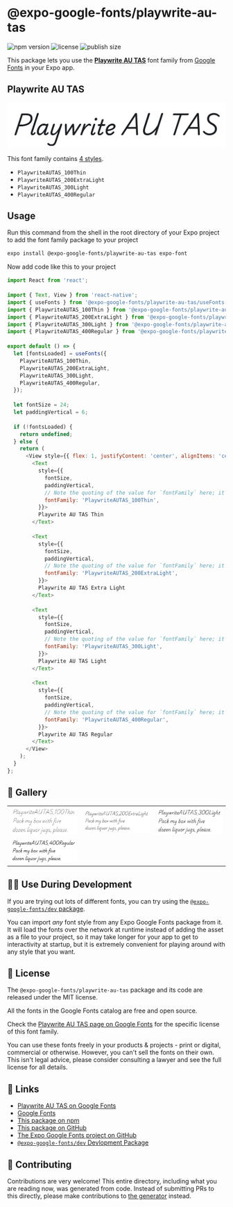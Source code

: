 # @expo-google-fonts/playwrite-au-tas

![npm version](https://flat.badgen.net/npm/v/@expo-google-fonts/playwrite-au-tas)
![license](https://flat.badgen.net/github/license/expo/google-fonts)
![publish size](https://flat.badgen.net/packagephobia/install/@expo-google-fonts/playwrite-au-tas)

This package lets you use the [**Playwrite AU TAS**](https://fonts.google.com/specimen/Playwrite+AU+TAS) font family from [Google Fonts](https://fonts.google.com/) in your Expo app.

## Playwrite AU TAS

![Playwrite AU TAS](./font-family.png)

This font family contains [4 styles](#-gallery).

- `PlaywriteAUTAS_100Thin`
- `PlaywriteAUTAS_200ExtraLight`
- `PlaywriteAUTAS_300Light`
- `PlaywriteAUTAS_400Regular`

## Usage

Run this command from the shell in the root directory of your Expo project to add the font family package to your project
```sh
expo install @expo-google-fonts/playwrite-au-tas expo-font
```

Now add code like this to your project
```js
import React from 'react';

import { Text, View } from 'react-native';
import { useFonts } from '@expo-google-fonts/playwrite-au-tas/useFonts';
import { PlaywriteAUTAS_100Thin } from '@expo-google-fonts/playwrite-au-tas/100Thin';
import { PlaywriteAUTAS_200ExtraLight } from '@expo-google-fonts/playwrite-au-tas/200ExtraLight';
import { PlaywriteAUTAS_300Light } from '@expo-google-fonts/playwrite-au-tas/300Light';
import { PlaywriteAUTAS_400Regular } from '@expo-google-fonts/playwrite-au-tas/400Regular';

export default () => {
  let [fontsLoaded] = useFonts({
    PlaywriteAUTAS_100Thin,
    PlaywriteAUTAS_200ExtraLight,
    PlaywriteAUTAS_300Light,
    PlaywriteAUTAS_400Regular,
  });

  let fontSize = 24;
  let paddingVertical = 6;

  if (!fontsLoaded) {
    return undefined;
  } else {
    return (
      <View style={{ flex: 1, justifyContent: 'center', alignItems: 'center' }}>
        <Text
          style={{
            fontSize,
            paddingVertical,
            // Note the quoting of the value for `fontFamily` here; it expects a string!
            fontFamily: 'PlaywriteAUTAS_100Thin',
          }}>
          Playwrite AU TAS Thin
        </Text>

        <Text
          style={{
            fontSize,
            paddingVertical,
            // Note the quoting of the value for `fontFamily` here; it expects a string!
            fontFamily: 'PlaywriteAUTAS_200ExtraLight',
          }}>
          Playwrite AU TAS Extra Light
        </Text>

        <Text
          style={{
            fontSize,
            paddingVertical,
            // Note the quoting of the value for `fontFamily` here; it expects a string!
            fontFamily: 'PlaywriteAUTAS_300Light',
          }}>
          Playwrite AU TAS Light
        </Text>

        <Text
          style={{
            fontSize,
            paddingVertical,
            // Note the quoting of the value for `fontFamily` here; it expects a string!
            fontFamily: 'PlaywriteAUTAS_400Regular',
          }}>
          Playwrite AU TAS Regular
        </Text>
      </View>
    );
  }
};

```

## 🔡 Gallery


||||
|-|-|-|
|![PlaywriteAUTAS_100Thin](.//100Thin/PlaywriteAUTAS_100Thin.ttf.png)|![PlaywriteAUTAS_200ExtraLight](.//200ExtraLight/PlaywriteAUTAS_200ExtraLight.ttf.png)|![PlaywriteAUTAS_300Light](.//300Light/PlaywriteAUTAS_300Light.ttf.png)||
|![PlaywriteAUTAS_400Regular](.//400Regular/PlaywriteAUTAS_400Regular.ttf.png)||||


## 👩‍💻 Use During Development

If you are trying out lots of different fonts, you can try using the [`@expo-google-fonts/dev` package](https://github.com/expo/google-fonts/tree/master/font-packages/dev#readme).

You can import *any* font style from any Expo Google Fonts package from it. It will load the fonts
over the network at runtime instead of adding the asset as a file to your project, so it may take longer
for your app to get to interactivity at startup, but it is extremely convenient
for playing around with any style that you want.

## 📖 License

The `@expo-google-fonts/playwrite-au-tas` package and its code are released under the MIT license.

All the fonts in the Google Fonts catalog are free and open source.

Check the [Playwrite AU TAS page on Google Fonts](https://fonts.google.com/specimen/Playwrite+AU+TAS) for the specific license of this font family.

You can use these fonts freely in your products & projects - print or digital, commercial or otherwise. However, you can't sell the fonts on their own. This isn't legal advice, please consider consulting a lawyer and see the full license for all details.

## 🔗 Links

- [Playwrite AU TAS on Google Fonts](https://fonts.google.com/specimen/Playwrite+AU+TAS)
- [Google Fonts](https://fonts.google.com/)
- [This package on npm](https://www.npmjs.com/package/@expo-google-fonts/playwrite-au-tas)
- [This package on GitHub](https://github.com/expo/google-fonts/tree/master/font-packages/playwrite-au-tas)
- [The Expo Google Fonts project on GitHub](https://github.com/expo/google-fonts)
- [`@expo-google-fonts/dev` Devlopment Package](https://github.com/expo/google-fonts/tree/master/font-packages/dev)

## 🤝 Contributing

Contributions are very welcome! This entire directory, including what you are reading now, was generated from code. Instead of submitting PRs to this directly, please make contributions to [the generator](https://github.com/expo/google-fonts/tree/master/packages/generator) instead.
